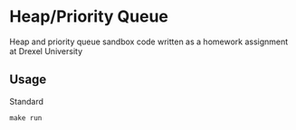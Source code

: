 # Heap/Priority Queue

Heap and priority queue sandbox code written as a homework 
assignment at Drexel University

## Usage

Standard

```
make run
```
